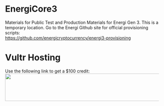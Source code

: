 # EnergiCore3
Materials for Public Test and Production Materials for Energi Gen 3.  This is a temporary location.  Go to the Energi Github site for official provisioning scripts: <br>
https://github.com/energicryptocurrency/energi3-provisioning

# Vultr Hosting
Use the following link to get a $100 credit: <br>
<a href="https://www.vultr.com/?ref=8416836-6G"><img src="https://www.vultr.com/media/banners/banner_728x90.png" width="728" height="90"></a>

